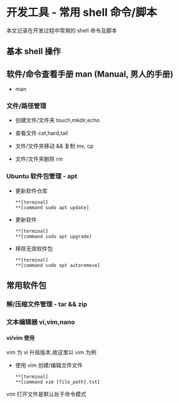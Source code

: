 # 开发工具 - 常用 shell 命令/脚本

本文记录在开发过程中常用的 shell 命令及脚本


## 基本 shell 操作

## 软件/命令查看手册 man (Manual, 男人的手册)

- man

### 文件/路径管理

- 创建文件/文件夹 touch,mkdir,echo

- 查看文件 cat,hard,tail

- 文件/文件夹移动 && 复制 mv, cp

- 文件/文件夹删除 rm


### Ubuntu 软件包管理 - apt

- 更新软件仓库

	```shell
	**[terminal]
	**[command sudo apt update]
	```

- 更新软件

	```shell
	**[terminal]
	**[command sudo apt upgrade]
	```

- 移除无效软件包
	```shell
	**[terminal]
	**[command sudo apt autoremove]
	```

## 常用软件包

### 解/压缩文件管理 - tar && zip

### 文本编辑器 vi,vim,nano

#### vi/vim 使用

vim 为 vi 升级版本,故这里以 vim 为例

- 使用 vim 创建/编辑文件文件

	```shell
	**[terminal]
	**[command vim [file_path].txt]
	```
vim 打开文件是默认处于命令模式













